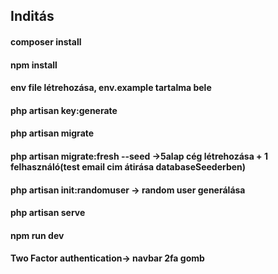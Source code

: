 ## Inditás
#### composer install
#### npm install
#### env file létrehozása, env.example tartalma bele
#### php artisan key:generate
#### php artisan migrate
#### php artisan migrate:fresh --seed ->5alap cég létrehozása + 1 felhasználó(test email cim átirása databaseSeederben)
#### php artisan init:randomuser -> random user generálása
#### php artisan serve
#### npm run dev
#### Two Factor authentication-> navbar 2fa gomb